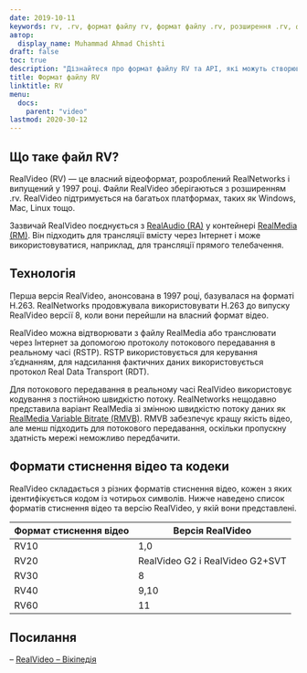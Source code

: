 ```yaml
---
date: 2019-10-11
keywords: rv, .rv, формат файлу rv, формат файлу .rv, розширення .rv, формат відео rv, формат файлу RealVideo
автор:
  display_name: Muhammad Ahmad Chishti
draft: false
toc: true
description: "Дізнайтеся про формат файлу RV та API, які можуть створювати та відкривати файли RV."
title: Формат файлу RV
linktitle: RV
menu:
  docs:
    parent: "video"
lastmod: 2020-30-12
---
```


## Що таке файл RV? ##

RealVideo (RV) — це власний відеоформат, розроблений RealNetworks і випущений у 1997 році. Файли RealVideo зберігаються з розширенням .rv. RealVideo підтримується на багатьох платформах, таких як Windows, Mac, Linux тощо.

Зазвичай RealVideo поєднується з [RealAudio (RA)](/uk/audio/ra/) у контейнері [RealMedia (RM)](/uk/video/rm/). Він підходить для трансляції вмісту через Інтернет і може використовуватися, наприклад, для трансляції прямого телебачення.

## Технологія ##

Перша версія RealVideo, анонсована в 1997 році, базувалася на форматі H.263. RealNetworks продовжувала використовувати H.263 до випуску RealVideo версії 8, коли вони перейшли на власний формат відео.

RealVideo можна відтворювати з файлу RealMedia або транслювати через Інтернет за допомогою протоколу потокового передавання в реальному часі (RSTP). RSTP використовується для керування з’єднанням, для надсилання фактичних даних використовується протокол Real Data Transport (RDT).

Для потокового передавання в реальному часі RealVideo використовує кодування з постійною швидкістю потоку. RealNetworks нещодавно представила варіант RealMedia зі змінною швидкістю потоку даних як [RealMedia Variable Bitrate (RMVB)](/uk/video/rmvb/). RMVB забезпечує кращу якість відео, але менш підходить для потокового передавання, оскільки пропускну здатність мережі неможливо передбачити.

## Формати стиснення відео та кодеки ##

RealVideo складається з різних форматів стиснення відео, кожен з яких ідентифікується кодом із чотирьох символів. Нижче наведено список форматів стиснення відео та версію RealVideo, у якій вони представлені.

|Формат стиснення відео|Версія RealVideo|
|---|---|
|RV10|1,0|
|RV20|RealVideo G2 і RealVideo G2+SVT|
|RV30|8|
|RV40|9,10|
|RV60|11|

## Посилання ##

– [RealVideo – Вікіпедія](https://en.wikipedia.org/wiki/RealVideo)


